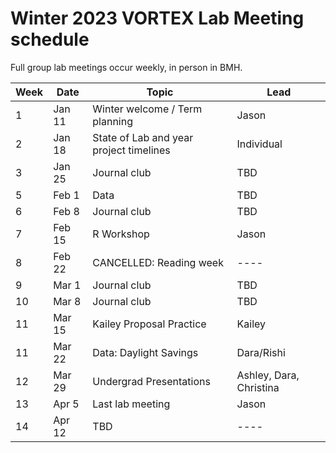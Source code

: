 # Winter 2023 VORTEX Lab Meeting schedule

Full group lab meetings occur weekly, in person in BMH.

| Week | Date | Topic | Lead |
| ---- | ---- | ---- | ---- |
| 1 | Jan 11 | Winter welcome / Term planning | Jason |
| 2 | Jan 18 | State of Lab and year project timelines | Individual |
| 3 | Jan 25 | Journal club | TBD |
| 5 | Feb 1 | Data | TBD |
| 6 | Feb 8 | Journal club | TBD |
| 7 | Feb 15 | R Workshop | Jason |
| 8 | Feb 22 | CANCELLED: Reading week | ---- |
| 9 | Mar 1 | Journal club | TBD |
| 10 | Mar 8 | Journal club | TBD |
| 11 | Mar 15 | Kailey Proposal Practice | Kailey |
| 11 | Mar 22 | Data: Daylight Savings | Dara/Rishi |
| 12 | Mar 29 | Undergrad Presentations | Ashley, Dara, Christina |
| 13 | Apr 5 | Last lab meeting | Jason |
| 14 | Apr 12 | TBD | ---- |
